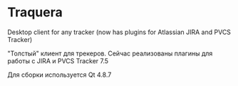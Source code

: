 # Traquera

Desktop client for any tracker (now has plugins for Atlassian JIRA and PVCS Tracker)

"Толстый" клиент для трекеров. Сейчас реализованы плагины для работы с JIRA и PVCS Tracker 7.5

Для сборки используется Qt 4.8.7
